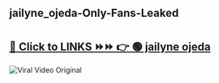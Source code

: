 
 ## jailyne_ojeda-Only-Fans-Leaked

# <h2><a href="https://clipsfans.com/jailyne_ojeda&ref=git">🔗 Click to LINKS ⏩⏩ 👉 🟢 jailyne ojeda </a></h2>

<a href="https://clipsfans.com/jailyne_ojeda&ref=git" rel="nofollow" data-target="animated-image.originalLink"><img src="https://i.ibb.co.com/xMMVF88/686577567.gif" alt="Viral Video Original" style="max-width: 100%; display: inline-block;" data-target="animated-image.originalImage"></a>
